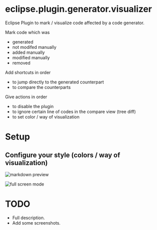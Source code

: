 eclipse.plugin.generator.visualizer
===================================

Eclipse Plugin to mark / visualize code affected by a code generator.

Mark code which was
* generated
* not modifed manually
* added manually
* modified manually
* removed

Add shortcuts in order
* to jump directly to the generated counterpart
* to compare the counterparts

Give actions in order
* to disable the plugin
* to ignore certain line of codes in the compare view (tree diff)
* to set color / way of visualization

Setup
=====

Configure your style (colors / way of visualization)
----------------------------------------------------

![markdown preview](https://raw.github.com/Seitenbau/eclipse.plugin.generator.visualizer/docu_resources/screenshots/prefs_annotations.png)

![full screen mode](https://raw.github.com/Seitenbau/eclipse.plugin.generator.visualizer/docu_resources/screenshots/editor_all.png)

TODO
====

* Full description.
* Add some screenshots.
